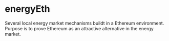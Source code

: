 # energyEth

Several local energy market mechanisms buildt in a Ethereum environment. Purpose is to prove Ethereum as an attractive alternative in the energy market.
